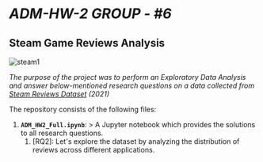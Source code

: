 
# *ADM-HW-2*   *GROUP - #6*

## Steam Game Reviews Analysis

![steam1](https://github.com/user-attachments/assets/3584628a-2dbf-4c88-aeb5-b1a40df3eb9e)

*The purpose of the project was to perform an Exploratory Data Analysis and answer below-mentioned research questions on a data collected from [Steam Reviews Dataset](https://www.kaggle.com/datasets/najzeko/steam-reviews-2021) (2021)* 

The repository consists of the following files:
1. __`ADM_HW2_Full.ipynb`__:
       > A Jupyter notebook which provides the solutions to all research questions.
   1. [RQ2]: Let's explore the dataset by analyzing the distribution of reviews across different applications.

 
 

      
  




         
  

  
   
		
